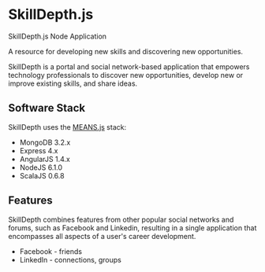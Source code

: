 # SkillDepth.js
SkillDepth.js Node Application

A resource for developing new skills and discovering new opportunities.

SkillDepth is a portal and social network-based application that empowers technology professionals to discover
new opportunities, develop new or improve existing skills, and share ideas.

## Software Stack

SkillDepth uses the [MEANS.js](https://github.com/ldaniels528/MEANS.js) stack:

* MongoDB 3.2.x
* Express 4.x
* AngularJS 1.4.x
* NodeJS 6.1.0
* ScalaJS 0.6.8

## Features

SkillDepth combines features from other popular social networks and forums, such as Facebook and Linkedin, 
resulting in a single application that encompasses all aspects of a user's career development. 

* Facebook - friends
* LinkedIn - connections, groups


